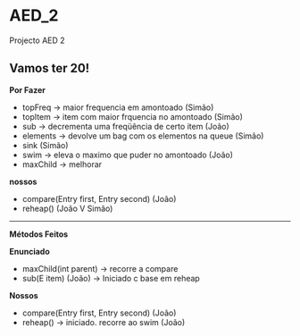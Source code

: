 AED_2
=====

Projecto AED 2

**Vamos ter 20!**
-------------

**Por Fazer**
- topFreq -> maior frequencia em amontoado (Simão)
- topItem -> item com maior frquencia no amontoado (Simão)
- sub -> decrementa uma freqüência de certo item (João)
- elements -> devolve um bag com os elementos na queue (Simão)
- sink (Simão)
- swim -> eleva o maximo que puder no amontoado (João)
- maxChild -> melhorar


**nossos**
- compare(Entry<E> first, Entry<E> second) (João)
- reheap() (João V Simão)

------------------------------------------------------------------

**Métodos Feitos**

**Enunciado**
- maxChild(int parent) -> recorre a compare
- sub(E item) (João) -> Iniciado c base em reheap

**Nossos**
- compare(Entry<E> first, Entry<E> second) (João)
- reheap() -> iniciado. recorre ao swim (João)